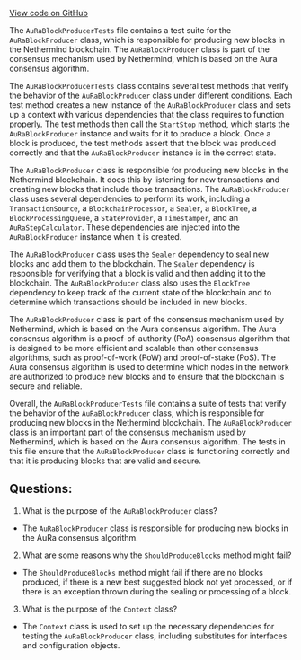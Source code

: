 [View code on GitHub](https://github.com/NethermindEth/nethermind/src/Nethermind/Nethermind.AuRa.Test/AuRaBlockProducerTests.cs)

The `AuRaBlockProducerTests` file contains a test suite for the `AuRaBlockProducer` class, which is responsible for producing new blocks in the Nethermind blockchain. The `AuRaBlockProducer` class is part of the consensus mechanism used by Nethermind, which is based on the Aura consensus algorithm.

The `AuRaBlockProducerTests` class contains several test methods that verify the behavior of the `AuRaBlockProducer` class under different conditions. Each test method creates a new instance of the `AuRaBlockProducer` class and sets up a context with various dependencies that the class requires to function properly. The test methods then call the `StartStop` method, which starts the `AuRaBlockProducer` instance and waits for it to produce a block. Once a block is produced, the test methods assert that the block was produced correctly and that the `AuRaBlockProducer` instance is in the correct state.

The `AuRaBlockProducer` class is responsible for producing new blocks in the Nethermind blockchain. It does this by listening for new transactions and creating new blocks that include those transactions. The `AuRaBlockProducer` class uses several dependencies to perform its work, including a `TransactionSource`, a `BlockchainProcessor`, a `Sealer`, a `BlockTree`, a `BlockProcessingQueue`, a `StateProvider`, a `Timestamper`, and an `AuRaStepCalculator`. These dependencies are injected into the `AuRaBlockProducer` instance when it is created.

The `AuRaBlockProducer` class uses the `Sealer` dependency to seal new blocks and add them to the blockchain. The `Sealer` dependency is responsible for verifying that a block is valid and then adding it to the blockchain. The `AuRaBlockProducer` class also uses the `BlockTree` dependency to keep track of the current state of the blockchain and to determine which transactions should be included in new blocks.

The `AuRaBlockProducer` class is part of the consensus mechanism used by Nethermind, which is based on the Aura consensus algorithm. The Aura consensus algorithm is a proof-of-authority (PoA) consensus algorithm that is designed to be more efficient and scalable than other consensus algorithms, such as proof-of-work (PoW) and proof-of-stake (PoS). The Aura consensus algorithm is used to determine which nodes in the network are authorized to produce new blocks and to ensure that the blockchain is secure and reliable.

Overall, the `AuRaBlockProducerTests` file contains a suite of tests that verify the behavior of the `AuRaBlockProducer` class, which is responsible for producing new blocks in the Nethermind blockchain. The `AuRaBlockProducer` class is an important part of the consensus mechanism used by Nethermind, which is based on the Aura consensus algorithm. The tests in this file ensure that the `AuRaBlockProducer` class is functioning correctly and that it is producing blocks that are valid and secure.
## Questions: 
 1. What is the purpose of the `AuRaBlockProducer` class?
- The `AuRaBlockProducer` class is responsible for producing new blocks in the AuRa consensus algorithm.

2. What are some reasons why the `ShouldProduceBlocks` method might fail?
- The `ShouldProduceBlocks` method might fail if there are no blocks produced, if there is a new best suggested block not yet processed, or if there is an exception thrown during the sealing or processing of a block.

3. What is the purpose of the `Context` class?
- The `Context` class is used to set up the necessary dependencies for testing the `AuRaBlockProducer` class, including substitutes for interfaces and configuration objects.